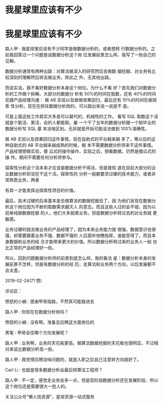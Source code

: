 # 我星球里应该有不少

# 我星球里应该有不少

路人甲 : 我星球里应该有不少同学是做数据分析的，或者想转 行数据分析的。之前我回答过一个问题是说数据分析这个岗 位发展前景怎么样。我写了一些自己的见解。

数据分析通常有两种出路：对算法做深入的研究然后去做数 据挖掘、对业务有比较深刻的理解然后转去做业务。除此之 外，无其他出路。

而说实话，我不看好数据分析本身这个岗位。为什么不看 好？首先我们对数据分析的工作做个拆解。大部分的数据分 析有 50%的时间在取数，还有 40%的时间在跟产品经理沟通： 做 AB 实验以及做做效果回归，最后还有 10%的时间在做探索 性分析。现在在担任数据分析岗的，可以跳出来说一说是不 是。

可是上面这些工作其实大多是可以替代的，机械性的工作。 看写 SQL 取数这个活就是个脏活、累活，会的人都能取，雇 一个干了五年的数据分析跟一个刚毕业的数据分析写 SQL 基 本没啥区别。无非就是开始可能没法做到 100%准确性。

做 AB 实验以及效果回归这件事情，现在自助式的平台越来越 多了，等以后的这种自助式的 AB 平台越来越成熟的时候，根 本不需要数据分析师来干这件事情。产品经理想做实验，傻 瓜式的操作操作，实验之后，想看数据，仍然是傻瓜式的操 作。期间不需要任何分析师参与。

探索性分析这个活本来才应该是数据分析干得活，但是我知 道在目前大部分的企业数据分析却没在干这个活。探索性的 分析一般都要求过硬的技术能力，或者非常熟悉业务，两者

有其一才能发挥出探索性项目的价值。

最后，技术过硬的后来基本是去做算法的数据挖掘去了，因 为他们发现在数据分析这个岗位因为不断的取数需求磨灭人 的意志。而且这些人过的会不错，因为以前单纯做数据挖掘 的人，他们大多脱离业务。但是数据分析转过去的对业务就 更敏感。

业务过硬的就去做业务的产品经理了，因为本来业务能力就 很强，数据意识也很强，却需要跟着业务不强、数据不强的 人后面听他瞎指挥，谁能受得了。而且本身数据和业务的结 合才能带来更大的价值。所以数据分析转过来的业务人一般 也比正常的产品经理好一些。

所以，回到问题数据分析师的前景到底怎么样。我的看法 是：数据分析本身的发展前景不怎样，但是有数据分析的经 历，走算法和业务两个方向，以后发展都不会太差。

2019-02-24(71 赞)

评论区：

愤怒的小蜗 : 感谢甲哥指路，不然真可能栽进去

路人甲 : 你现在在数据分析岗吗？

愤怒的小蜗 : 没有啊，准备去应聘这方面岗位的

黑笔 : 甲哥会往哪个方向发展呢？

路人甲 : 业务啊，业务的天花板更高。做算法数据挖掘的天花板也很明显，不过相对来说比数据分析高一些。

路人甲 : 我觉得应聘没啥问题的，就是入职之后自己注意转方向就好了。

Carl Li : 也就是很多数据分析会最后转算法工程师？

路人甲 : 不一定，感觉走业务会多一点，但是现阶段数据分析还在发展阶段，所以这个岗位还是需要很大一批人的。

关注公众号"懒人找资源"，星球资源一站式服务